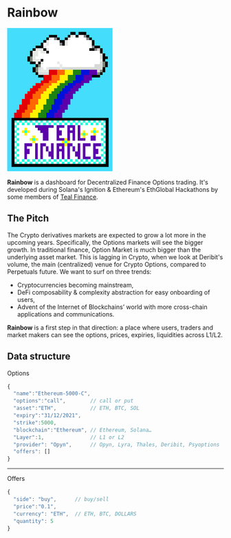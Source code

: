# Rainbow

![rainbow](./logo/small.png)

**Rainbow** is a dashboard for Decentralized Finance Options trading.
It's developed during Solana's Ignition & Ethereum's EthGlobal Hackathons
by some members of [Teal Finance](https://teal.finance/).

## The Pitch

The Crypto derivatives markets are expected to grow a lot more in the upcoming years.
Specifically, the Options markets will see the bigger growth.
In traditional finance, Option Market is much bigger than the underlying asset market.
This is lagging in Crypto, when we look at Deribit's volume,
the main (centralized) venue for Crypto Options, compared to Perpetuals future.
We want to surf on three trends:

* Cryptocurrencies becoming mainstream,
* DeFi composability & complexity abstraction for easy onboarding of users,
* Advent of the Internet of Blockchains’ world with more cross-chain applications and communications.

**Rainbow** is a first step in that direction:
a place where users, traders and market makers can see
the options, prices, expiries, liquidities across L1/L2.

## Data structure

Options

```js
{
  "name":"Ethereum-5000-C",
  "options":"call",        // call or put
  "asset":"ETH",           // ETH, BTC, SOL
  "expiry":"31/12/2021",
  "strike":5000,
  "blockchain":"Ethereum", // Ethereum, Solana…
  "Layer":1,               // L1 or L2
  "provider": "Opyn",      // Opyn, Lyra, Thales, Deribit, Psyoptions
  "offers": []
}
```

----
Offers

```js
{
  "side": "buy",      // buy/sell
  "price":"0.1",
  "currency": "ETH",  // ETH, BTC, DOLLARS
  "quantity": 5
}
```
